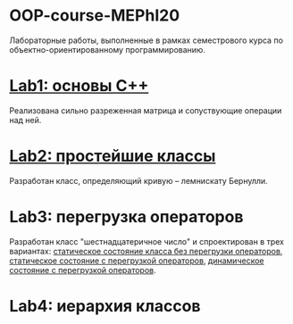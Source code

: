 # OOP-course-MEPhI20
Лабораторные работы, выполненные в рамках семестрового курса по объектно-ориентированному программированию.

# [Lab1: основы С++](Lab1)
Реализована сильно разреженная матрица и сопуствующие операции над ней.

# [Lab2: простейшие классы](Lab2)
Разработан класс, определяющий кривую – лемнискату Бернулли.

# Lab3: перегрузка операторов
Разработан класс "шестнадцатеричное число" и спроектирован в трех вариантах: [статическое состояние класса без перегрузки операторов](Lab3), [статическое состояние с перегрузкой операторов](Lab3b), [динамическое состояние с перегрузкой операторов](Lab3c).

# Lab4: иерархия классов

